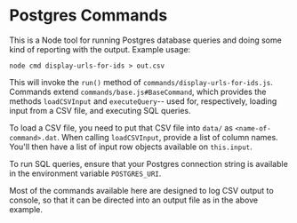 # Postgres Commands

This is a Node tool for running Postgres database queries and doing some kind of reporting with the output. Example usage:

`node cmd display-urls-for-ids > out.csv`

This will invoke the `run()` method of `commands/display-urls-for-ids.js`. Commands extend `commands/base.js#BaseCommand`, which provides the methods `loadCSVInput` and `executeQuery`-- used for, respectively, loading input from a CSV file, and executing SQL queries.

To load a CSV file, you need to put that CSV file into `data/` as `<name-of-command>.dat`. When calling `loadCSVInput`, provide a list of column names. You'll then have a list of input row objects available on `this.input`.

To run SQL queries, ensure that your Postgres connection string is available in the environment variable `POSTGRES_URI`.

Most of the commands available here are designed to log CSV output to console, so that it can be directed into an output file as in the above example.